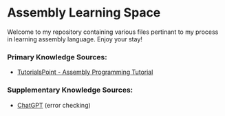 # Assembly Learning Space
Welcome to my repository containing various files pertinant to my process in learning assembly language. Enjoy your stay!

### Primary Knowledge Sources:
- [TutorialsPoint - Assembly Programming Tutorial](https://www.tutorialspoint.com/assembly_programming/index.htm)

### Supplementary Knowledge Sources:
- [ChatGPT](https://chatgpt.com/) (error checking)
